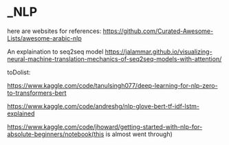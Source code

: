 # _NLP

here are websites for references:
https://github.com/Curated-Awesome-Lists/awesome-arabic-nlp

An explaination to seq2seq model
https://jalammar.github.io/visualizing-neural-machine-translation-mechanics-of-seq2seq-models-with-attention/


toDolist:

https://www.kaggle.com/code/tanulsingh077/deep-learning-for-nlp-zero-to-transformers-bert

https://www.kaggle.com/code/andreshg/nlp-glove-bert-tf-idf-lstm-explained

https://www.kaggle.com/code/jhoward/getting-started-with-nlp-for-absolute-beginners/notebook(this is almost went through)
